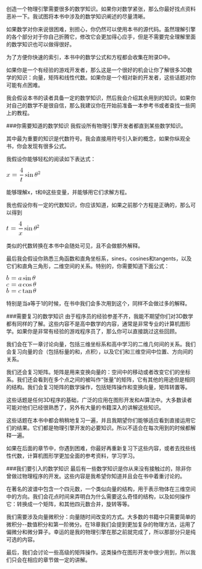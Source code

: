 创造一个物理引擎需要很多的数学知识。如果你对数学紧张，那么你最好找点资料恶补一下。我试图将本书中涉及的数学知识阐述的尽量清晰。

如果数学对你来说很困难，别担心，你仍然可以使用本书的源代码。虽然理解引擎的各个部分对于你自己折腾它，修改它会更加得心应手，但是不需要完全理解里面的数学知识也可以做得很好。

为了方便你快速的索引，本书中的数学公式和方程都会收集在附录D中。

如果你是一个有经验的游戏开发者，那么这是一个很好的机会让你了解很多3D数学的知识：向量，矩阵和线性代数。如果你是一个相对新的开发者，这些话题对你可能有点困难。

我会假设本书的读者具备一定的数学知识，然后我会介绍其余用到的知识。如果你对自己的数学不是很自信，那么我建议你在开始前准备一本参考书或者查找一些网上的教程。

###你需要知道的数学知识
我假设所有物理引擎开发者都直到某些数学知识。

其中最为重要的知识是代数符号。我会直接用符号引入新的概念，如果你纵观全书，你会发现有很多公式。

我假设你能够轻松的阅读如下表达式：

![](/img/CodeCogsEqn.png)

能够理解x，t和θ这些变量，并能够用它们求解方程。

我也假设你有一定的代数知识，你应该知道，如果之前那个方程是正确的，那么可以得到

![](/img/CodeCogsEqn_1.png)

类似的代数转换在本书中会随处可见，且不会做额外解释。

最后我会假设你熟悉三角函数和直角坐标系，sines，cosines和tangents，以及它们和直角三角形，二维空间的关系。特别的，你需要知道下面公式：

![](/img/sin.png)   
![](/img/cos.png)  
![](/img/tan.png)

特别是当a等于1的时候，在书中我们会多次用到这个，同样不会做过多的解释。

###需要复习的数学知识
由于程序员的经验参差不齐，我能不期望你们对3D数学都有同样的了解。这些内容不是高中数学的内容，通常是非常专业的计算机图形学。如果你是非常有经验的游戏程序员了，那么你可以直接跳过这些回顾。

我们会在下一章讨论向量，包括三维坐标系和高中学习的二维几何间的关系。我们会复习向量的合（包括标量的和，点积），以及它们和三维空间中位置、方向间的关系。

我们还会复习矩阵。矩阵是用来变换向量的：空间中的移动或者改变它们的坐标系。我们还会看到在多个点之间的被叫作“张量”的矩阵，它有其他的用途但是相同的结构。我们会复习矩阵的数学操作，包括矩阵操作和变换向量，矩阵转置等。

这些话题是任何3D程序的基础，广泛的应用在图形开发和AI算法中。大多数读者可能对他们已经很熟悉了，另外有大量的书籍深入的讲解这些知识。

这些话题在本书中都会稍稍地复习一遍，并且我期望你们能够适应看到直接运用它们的结果。它们都是物理引擎开发的必要知识。所以不适合在每次用到的时候都解释一遍。

如果在后面的章节中，你遇到困难，你最好再重新复习下这些内容，或者去找些线性代数，计算机图形学更加全面的参考资料，学习学习。

###我们要引入的数学知识
最后有一些数学知识是你从来没有接触过的，除非你曾做过物理程序的开发。这些内容是我希望你知道并且会在书中着重讨论的。

在著名的波谱中包含一个四元数，一个类似向量的结构，用于表示物体在三维空间中的方向。我们会花点时间来弄明白为什么需要这么奇怪的结构，以及如何操作它：转换成一个矩阵，和其他四元数合并，旋转等等。

我们需要涉及向量微积分：向量随时间改变的方式。大多数的书籍中只需要简单的微积分--数值积分和第一阶微分。在18章我们会提到更加复杂的物理方法，运用了偏微分和微分算子。幸运的是我的物理引擎在那之前就完成了，所以那部分只是纯可选的内容。

最后，我们会讨论一些高级的矩阵操作。这类操作在图形开发中很少用到，所以我们只会在相应的章节做一定的讲解。